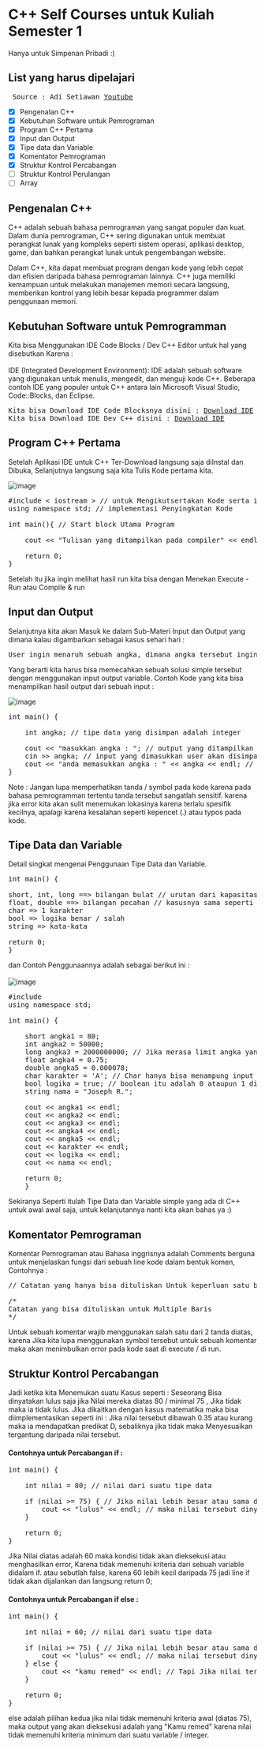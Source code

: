 # C++ Self Courses untuk Kuliah Semester 1
Hanya untuk Simpenan Pribadi :)

## List yang harus dipelajari
<pre> Source : Adi Setiawan <a href="https://www.youtube.com/watch?v=6-rZAqE2o6c">Youtube</a></pre>
* [x] Pengenalan C++ <a href="#pengenalan" style="color: white;">(Click Here)</a> <a href="https://www.w3schools.com/cpp/cpp_intro.asp" style="color: white;">Documentation</a> <br>
* [x] Kebutuhan Software untuk Pemrograman <a href="#kebutuhansoftware" style="color: white;">(Click Here)</a> <a href="https://www.codecademy.com/resources/blog/what-is-c-plus-plus-used-for/" style="color: white;">Documentation</a> <br>
* [x] Program C++ Pertama <a href="#programpertama" style="color: white;">(Click Here)</a> <a href="https://www.youtube.com/watch?v=6-rZAqE2o6c&t=687s" style="color: white;">Documentation</a> <br>
* [x] Input dan Output <a href="#iou" style="color: white;">(Click Here)</a> <a href="https://cplusplus.com/doc/tutorial/basic_io/" style="color: white;">Documentation</a> <br>
* [x] Tipe data dan Variable <a href="#datavar" style="color: white;">(Click Here)</a> <a href="https://blog.rumahcoding.co.id/variabel-dan-tipe-data-pada-c/" style="color: white;">Documentation</a> <br>
* [x] Komentator Pemrograman <a href="#komen" style="color: white;">(Click Here)</a> <a href="https://www.youtube.com/watch?v=6-rZAqE2o6c&t=687s" style="color: white;">Documentation</a>
* [x] Struktur Kontrol Percabangan <a href="#strukturkontrol" style="color: white;">(Click Here)</a> <a href="https://www.scaler.com/topics/control-structure-in-cpp/#:~:text=Control%20Structures%20are%20used%20to,else%20ladder%20and%20switch%20statements." style="color: white;">Documentation</a>
* [ ] Struktur Kontrol Perulangan
* [ ] Array

## <div id="pengenalan">Pengenalan C++</div>

C++ adalah sebuah bahasa pemrograman yang sangat populer dan kuat. Dalam dunia pemrograman, C++ sering digunakan untuk membuat perangkat lunak yang kompleks seperti sistem operasi, aplikasi desktop, game, dan bahkan perangkat lunak untuk pengembangan website.

Dalam C++, kita dapat membuat program dengan kode yang lebih cepat dan efisien daripada bahasa pemrograman lainnya. C++ juga memiliki kemampuan untuk melakukan manajemen memori secara langsung, memberikan kontrol yang lebih besar kepada programmer dalam penggunaan memori.

## <div id="kebutuhansoftware">Kebutuhan Software untuk Pemrogramman</div>

Kita bisa Menggunakan IDE Code Blocks / Dev C++ Editor untuk hal yang disebutkan Karena : <br><br>
IDE (Integrated Development Environment): IDE adalah sebuah software yang digunakan untuk menulis, mengedit, dan menguji kode C++. Beberapa contoh IDE yang populer untuk C++ antara lain Microsoft Visual Studio, Code::Blocks, dan Eclipse. <br>
<pre>Kita bisa Download IDE Code Blocksnya disini : <a href="https://www.codeblocks.org/downloads/">Download IDE</a> 
Kita bisa Download IDE Dev C++ disini : <a href="https://sourceforge.net/projects/orwelldevcpp/">Download IDE</a></pre>

## <div id="programpertama">Program C++ Pertama</div>

Setelah Aplikasi IDE untuk C++ Ter-Download langsung saja diInstal dan Dibuka, Selanjutnya langsung saja kita Tulis Kode pertama kita.

![image](https://user-images.githubusercontent.com/127705735/230028978-195d4a63-26dc-4118-93ee-4599e912bd32.png)

<pre>#include < iostream > // untuk Mengikutsertakan Kode serta identifikasi IO (Input Output)
using namespace std; // implementasi Penyingkatan Kode

int main(){ // Start block Utama Program
	
	cout << "Tulisan yang ditampilkan pada compiler" << endl; // c output
	
	return 0;
}
</pre>

Setelah itu jika ingin melihat hasil run kita bisa dengan Menekan Execute - Run atau Compile & run <br>

## <div id="iou">Input dan Output</div>

Selanjutnya kita akan Masuk ke dalam Sub-Materi Input dan Output yang dimana kalau digambarkan sebagai kasus sehari hari : <br>
<pre>User ingin menaruh sebuah angka, dimana angka tersebut ingin dijadikan suatu angka lain melewati sebuah opsi</pre>
Yang berarti kita harus bisa memecahkan sebuah solusi simple tersebut dengan menggunakan input output variable.
Contoh Kode yang kita bisa menampilkan hasil output dari sebuah input : <br>

![image](https://user-images.githubusercontent.com/127705735/230265348-92b18e00-c75a-4028-90b0-ee2ba2e49f72.png)

<pre>
int main() { 
	
	int angka; // tipe data yang disimpan adalah integer
	
	cout << "masukkan angka : "; // output yang ditampilkan diterminal, bisa diisi oleh user karena terdapat tanda : sebelum kutip
	cin >> angka; // input yang dimasukkan user akan disimpan sebagai var angka, sesuai identifikasi awal diatas (sebuah nilai)
	cout << "anda memasukkan angka : " << angka << endl; // output angka yang ditampilkan akan sesuai dengan integer angka yang diinput sebelumnya
}
</pre>

Note : Jangan lupa memperhatikan tanda / symbol pada kode karena pada bahasa pemrogramman tertentu tanda tersebut sangatlah sensitif. karena jika error kita akan sulit menemukan lokasinya karena terlalu spesifik kecilnya, apalagi karena kesalahan seperti kepencet (.) atau typos pada kode. 

## <div id="datavar">Tipe Data dan Variable</div>

Detail singkat mengenai Penggunaan Tipe Data dan Variable.

<pre>
int main() {

short, int, long ==> bilangan bulat // urutan dari kapasitas terkecil ke kapasitas terbesar jadi ibaratnya wadah air (short : gelas kopi, int : bak kamar mandi, long : danau) dari yang terkecil ke terbesar
float, double ==> bilangan pecahan // kasusnya sama seperti short, int, long. volume terkecil ke terbesar
char => 1 karakter
bool => logika benar / salah
string => kata-kata

return 0;
}
</pre>
dan Contoh Penggunaannya adalah sebagai berikut ini : <br><br>
![image](https://user-images.githubusercontent.com/127705735/230269349-1bc71070-0544-47b0-9611-a01496af6ce2.png)

<pre>
#include <iostream>
using namespace std;

int main() {
	
	short angka1 = 80;
	int angka2 = 50000;
	long angka3 = 2000000000; // Jika merasa limit angka yang panjang error silahkan tambahkan L di akhir daripada angka tersebut maka output akan meneghasilkan angka yang sebenarnya tanpa error
	float angka4 = 0.75;
	double angka5 = 0.000078;
	char karakter = 'A'; // Char hanya bisa menampung input 1 kata saja
	bool logika = true; // boolean itu adalah 0 ataupun 1 disebut dengan true or false dua pilihan jalan saja
	string nama = "Joseph R."; 
	
	cout << angka1 << endl;
	cout << angka2 << endl;
	cout << angka3 << endl;
	cout << angka4 << endl;
	cout << angka5 << endl;
	cout << karakter << endl;
	cout << logika << endl;
	cout << nama << endl;
	
	return 0;
	}
</pre>
Sekiranya Seperti itulah Tipe Data dan Variable simple yang ada di C++ untuk awal awal saja, untuk kelanjutannya nanti kita akan bahas ya :)

## <div id="komen">Komentator Pemrograman</div>
Komentar Pemrograman atau Bahasa inggrisnya adalah Comments berguna untuk menjelaskan fungsi dari sebuah line kode dalam bentuk komen, Contohnya : 

<pre>
// Catatan yang hanya bisa dituliskan Untuk keperluan satu baris saja

/*
Catatan yang bisa dituliskan untuk Multiple Baris
*/
</pre>

Untuk sebuah komentar wajib menggunakan salah satu dari 2 tanda diatas, karena Jika kita lupa menggunakan symbol tersebut untuk sebuah komentar maka akan menimbulkan error pada kode saat di execute / di run.

## <div id="strukturkontrol">Struktur Kontrol Percabangan</div>
Jadi ketika kita Menemukan suatu Kasus seperti : Seseorang Bisa dinyatakan lulus saja jika Nilai mereka diatas 80 / minimal 75 , Jika tidak maka ia tidak lulus.
Jika dikaitkan dengan kasus matematika maka bisa diimplementasikan seperti ini : Jika nilai tersebut dibawah 0.35 atau kurang maka ia mendapatkan predikat D, sebaliknya jika tidak maka Menyesuaikan tergantung daripada nilai tersebut. 

#### Contohnya untuk Percabangan if : 
<pre>
int main() {
	
	int nilai = 80; // nilai dari suatu tipe data
	
	if (nilai >= 75) { // Jika nilai lebih besar atau sama dengan 75 atau sebutlah jika nilai tersebut adalah True maka kode dibawah akan dieksekusi
		cout << "lulus" << endl; // maka nilai tersebut dinyatakan lulus karena nilai tipe datanya adalah 80 otomatis memenuhi kriteria
	}
	
	return 0;
}
</pre>
Jika Nilai diatas adalah 60 maka kondisi tidak akan dieksekusi atau menghasilkan error, Karena tidak memenuhi kriteria dari sebuah variable didalam if. atau sebutlah false, karena 60 lebih kecil daripada 75 jadi line if tidak akan dijalankan dan langsung return 0; 

#### Contohnya untuk Percabangan if else : 
<pre>
int main() {
	
	int nilai = 60; // nilai dari suatu tipe data
	
	if (nilai >= 75) { // Jika nilai lebih besar atau sama dengan 75 atau sebutlah jika nilai tersebut adalah True maka kode dibawah akan dieksekusi
		cout << "lulus" << endl; // maka nilai tersebut dinyatakan lulus karena nilai tipe datanya adalah 80 otomatis memenuhi kriteria
	} else {
		cout << "kamu remed" << endl; // Tapi Jika nilai tersebut tidak memenuhi kriteria maka output baris ini yang akan keluar
	}
	
	return 0;
}
</pre>

else adalah pilihan kedua jika nilai tidak memenuhi kriteria awal (diatas 75), maka output yang akan dieksekusi adalah yang "Kamu remed" karena nilai tidak memenuhi kriteria minimum dari suatu variable / integer.
